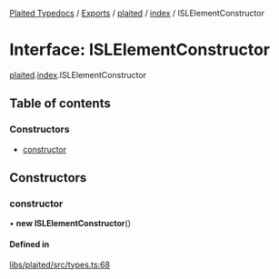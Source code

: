 [Plaited Typedocs](../README.md) / [Exports](../modules.md) / [plaited](../modules/plaited.md) / [index](../modules/plaited.index.md) / ISLElementConstructor

# Interface: ISLElementConstructor

[plaited](../modules/plaited.md).[index](../modules/plaited.index.md).ISLElementConstructor

## Table of contents

### Constructors

- [constructor](plaited.index.ISLElementConstructor.md#constructor)

## Constructors

### constructor

• **new ISLElementConstructor**()

#### Defined in

[libs/plaited/src/types.ts:68](https://github.com/plaited/plaited/blob/f787d39/libs/plaited/src/types.ts#L68)
